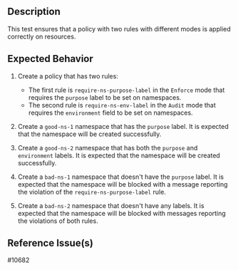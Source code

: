 ## Description

This test ensures that a policy with two rules with different modes is applied correctly on resources.

## Expected Behavior

1. Create a policy that has two rules:
    - The first rule is `require-ns-purpose-label` in the `Enforce` mode that requires the `purpose` label to be set on namespaces.
    - The second rule is `require-ns-env-label` in the `Audit` mode that requires the `environment` field to be set on namespaces.

2. Create a `good-ns-1` namespace that has the `purpose` label. It is expected that the namespace will be created successfully.

3. Create a `good-ns-2` namespace that has both the `purpose` and `environment` labels. It is expected that the namespace will be created successfully.

4. Create a `bad-ns-1` namespace that doesn't have the `purpose` label. It is expected that the namespace will be blocked with a message reporting the violation of the `require-ns-purpose-label` rule.

5. Create a `bad-ns-2` namespace that doesn't have any labels. It is expected that the namespace will be blocked with messages reporting the violations of both rules.

## Reference Issue(s)

#10682
